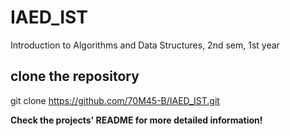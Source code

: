 # IAED_IST
Introduction to Algorithms and Data Structures, 2nd sem, 1st year
## clone the repository
git clone https://github.com/70M45-B/IAED_IST.git


**Check the projects' README for more detailed information!**
